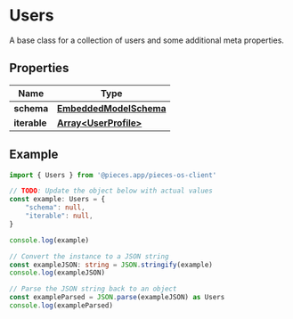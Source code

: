 
# Users

A base class for a collection of users and some additional meta properties.

## Properties

Name | Type
------------ | -------------
**schema** | [**EmbeddedModelSchema**](EmbeddedModelSchema)
**iterable** | [**Array&lt;UserProfile&gt;**](UserProfile)

## Example

```typescript
import { Users } from '@pieces.app/pieces-os-client'

// TODO: Update the object below with actual values
const example: Users = {
    "schema": null,
    "iterable": null,
}

console.log(example)

// Convert the instance to a JSON string
const exampleJSON: string = JSON.stringify(example)
console.log(exampleJSON)

// Parse the JSON string back to an object
const exampleParsed = JSON.parse(exampleJSON) as Users
console.log(exampleParsed)
```


